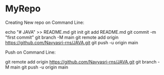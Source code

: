 # MyRepo

Creating New repo on Command Line:

echo "# JAVA" >> README.md
git init
git add README.md
git commit -m "first commit"
git branch -M main
git remote add origin https://github.com/Navyasri-rns/JAVA.git
git push -u origin main

Push on Command Line:

git remote add origin https://github.com/Navyasri-rns/JAVA.git
git branch -M main
git push -u origin main

